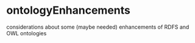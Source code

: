 # ontologyEnhancements
considerations about some (maybe needed) enhancements of RDFS and OWL ontologies
